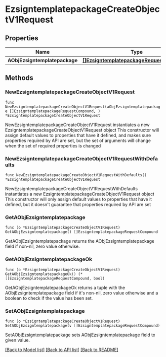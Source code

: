 # EzsigntemplatepackageCreateObjectV1Request

## Properties

Name | Type | Description | Notes
------------ | ------------- | ------------- | -------------
**AObjEzsigntemplatepackage** | [**[]EzsigntemplatepackageRequestCompound**](EzsigntemplatepackageRequestCompound.md) |  | 

## Methods

### NewEzsigntemplatepackageCreateObjectV1Request

`func NewEzsigntemplatepackageCreateObjectV1Request(aObjEzsigntemplatepackage []EzsigntemplatepackageRequestCompound, ) *EzsigntemplatepackageCreateObjectV1Request`

NewEzsigntemplatepackageCreateObjectV1Request instantiates a new EzsigntemplatepackageCreateObjectV1Request object
This constructor will assign default values to properties that have it defined,
and makes sure properties required by API are set, but the set of arguments
will change when the set of required properties is changed

### NewEzsigntemplatepackageCreateObjectV1RequestWithDefaults

`func NewEzsigntemplatepackageCreateObjectV1RequestWithDefaults() *EzsigntemplatepackageCreateObjectV1Request`

NewEzsigntemplatepackageCreateObjectV1RequestWithDefaults instantiates a new EzsigntemplatepackageCreateObjectV1Request object
This constructor will only assign default values to properties that have it defined,
but it doesn't guarantee that properties required by API are set

### GetAObjEzsigntemplatepackage

`func (o *EzsigntemplatepackageCreateObjectV1Request) GetAObjEzsigntemplatepackage() []EzsigntemplatepackageRequestCompound`

GetAObjEzsigntemplatepackage returns the AObjEzsigntemplatepackage field if non-nil, zero value otherwise.

### GetAObjEzsigntemplatepackageOk

`func (o *EzsigntemplatepackageCreateObjectV1Request) GetAObjEzsigntemplatepackageOk() (*[]EzsigntemplatepackageRequestCompound, bool)`

GetAObjEzsigntemplatepackageOk returns a tuple with the AObjEzsigntemplatepackage field if it's non-nil, zero value otherwise
and a boolean to check if the value has been set.

### SetAObjEzsigntemplatepackage

`func (o *EzsigntemplatepackageCreateObjectV1Request) SetAObjEzsigntemplatepackage(v []EzsigntemplatepackageRequestCompound)`

SetAObjEzsigntemplatepackage sets AObjEzsigntemplatepackage field to given value.



[[Back to Model list]](../README.md#documentation-for-models) [[Back to API list]](../README.md#documentation-for-api-endpoints) [[Back to README]](../README.md)


